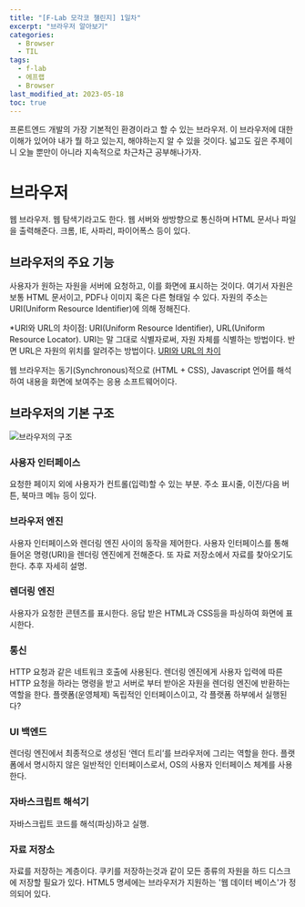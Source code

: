 ```yaml
---
title: "[F-Lab 모각코 챌린지] 1일차"
excerpt: "브라우저 알아보기"
categories:
  - Browser
  - TIL
tags:
  - f-lab
  - 에프랩
  - Browser
last_modified_at: 2023-05-18
toc: true
---
```


프론트엔드 개발의 가장 기본적인 환경이라고 할 수 있는 브라우저. 이 브라우저에 대한 이해가 있어야 내가 뭘 하고 있는지, 해야하는지 알 수 있을 것이다. 넓고도 깊은 주제이니 오늘 뿐만이 아니라 지속적으로 차근차근 공부해나가자.

# 브라우저

웹 브라우저. 웹 탐색기라고도 한다. 웹 서버와 쌍방향으로 통신하며 HTML 문서나 파일을 출력해준다. 크롬, IE, 사파리, 파이어폭스 등이 있다.

## 브라우저의 주요 기능

사용자가 원하는 자원을 서버에 요청하고, 이를 화면에 표시하는 것이다. 여기서 자원은 보통 HTML 문서이고, PDF나 이미지 혹은 다른 형태일 수 있다. 자원의 주소는 URI(Uniform Resource Identifier)에 의해 정해진다.

\*URI와 URL의 차이점: URI(Uniform Resource Identifier), URL(Uniform Resource Locator). URI는 말 그대로 식별자로써, 자원 자체를 식별하는 방법이다. 반면 URL은 자원의 위치를 알려주는 방법이다. [URI와 URL의 차이](https://inpa.tistory.com/entry/WEB-%F0%9F%8C%90-URL-URI-%EC%B0%A8%EC%9D%B4)

웹 브라우저는 동기(Synchronous)적으로 (HTML + CSS), Javascript 언어를 해석하여 내용을 화면에 보여주는 응용 소프트웨어이다.

## 브라우저의 기본 구조

![브라우저의 구조](https://d2.naver.com/content/images/2015/06/helloworld-59361-1.png)

### 사용자 인터페이스

요청한 페이지 외에 사용자가 컨트롤(입력)할 수 있는 부분. 주소 표시줄, 이전/다음 버튼, 북마크 메뉴 등이 있다.

### 브라우저 엔진

사용자 인터페이스와 렌더링 엔진 사이의 동작을 제어한다. 사용자 인터페이스를 통해 들어온 명령(URI)을 렌더링 엔진에게 전해준다. 또 자료 저장소에서 자료를 찾아오기도 한다. 추후 자세히 설명.

### 렌더링 엔진

사용자가 요청한 콘텐츠를 표시한다. 응답 받은 HTML과 CSS등을 파싱하여 화면에 표시한다.

### 통신

HTTP 요청과 같은 네트워크 호출에 사용된다. 렌더링 엔진에게 사용자 입력에 따른 HTTP 요청을 하라는 명령을 받고 서버로 부터 받아온 자원을 렌더링 엔진에 반환하는 역할을 한다. 플랫폼(운영체제) 독립적인 인터페이스이고, 각 플랫폼 하부에서 실행된다?

### UI 백엔드

렌더링 엔진에서 최종적으로 생성된 ‘렌더 트리’를 브라우저에 그리는 역할을 한다. 플랫폼에서 명시하지 않은 일반적인 인터페이스로서, OS의 사용자 인터페이스 체계를 사용한다.

### 자바스크립트 해석기

자바스크립트 코드를 해석(파싱)하고 실행.

### 자료 저장소

자료를 저장하는 계층이다. 쿠키를 저장하는것과 같이 모든 종류의 자원을 하드 디스크에 저장할 필요가 있다. HTML5 명세에는 브라우저가 지원하는 '웹 데이터 베이스'가 정의되어 있다.
